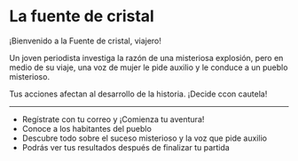 # La fuente de cristal

¡Bienvenido a la Fuente de cristal, viajero!  

Un joven periodista investiga la razón de una misteriosa explosión, pero en medio de su viaje, una voz de mujer le pide auxilio y le conduce a un pueblo misterioso.

Tus acciones afectan al desarrollo de la historia. ¡Decide ccon cautela!

----------------------------------------------------------

- Regístrate con tu correo y ¡Comienza tu aventura!  
- Conoce a los habitantes del pueblo  
- Descubre todo sobre el suceso misterioso y la voz que pide auxilio  
- Podrás ver tus resultados después de finalizar tu partida  
